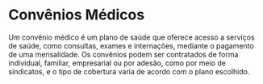 # Convênios Médicos
Um convênio médico é um plano de saúde que oferece acesso a serviços de saúde, como consultas, exames e internações, mediante o pagamento de uma mensalidade. Os convênios podem ser contratados de forma individual, familiar, empresarial ou por adesão, como por meio de sindicatos, e o tipo de cobertura varia de acordo com o plano escolhido.
